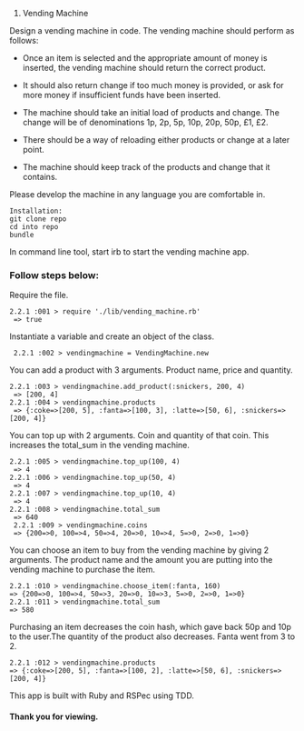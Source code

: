 1. Vending Machine

Design a vending machine in code. The vending machine should perform as follows:

- Once an item is selected and the appropriate amount of money is inserted, the vending
machine should return the correct product.

- It should also return change if too much money is provided, or ask for more money if
insufficient funds have been inserted.

- The machine should take an initial load of products and change. The change will be of
denominations 1p, 2p, 5p, 10p, 20p, 50p, £1, £2.

- There should be a way of reloading either products or change at a later point.

- The machine should keep track of the products and change that it contains.

Please develop the machine in any language you are comfortable in.

```
Installation:
git clone repo
cd into repo
bundle
```

In command line tool, start irb to start the vending machine app.

### Follow steps below:

Require the file.
```
2.2.1 :001 > require './lib/vending_machine.rb'
 => true
 ```

Instantiate a variable and create an object of the class.
```
 2.2.1 :002 > vendingmachine = VendingMachine.new
```

You can add a product with 3 arguments. Product name, price and quantity.
```
2.2.1 :003 > vendingmachine.add_product(:snickers, 200, 4)
 => [200, 4]
2.2.1 :004 > vendingmachine.products
 => {:coke=>[200, 5], :fanta=>[100, 3], :latte=>[50, 6], :snickers=>[200, 4]}
```

You can top up with 2 arguments. Coin and quantity of that coin. This increases the total_sum in the vending machine.

```
2.2.1 :005 > vendingmachine.top_up(100, 4)
 => 4
2.2.1 :006 > vendingmachine.top_up(50, 4)
 => 4
2.2.1 :007 > vendingmachine.top_up(10, 4)
 => 4
2.2.1 :008 > vendingmachine.total_sum
 => 640
 2.2.1 :009 > vendingmachine.coins
 => {200=>0, 100=>4, 50=>4, 20=>0, 10=>4, 5=>0, 2=>0, 1=>0}
 ```

 You can choose an item to buy from the vending machine by giving 2 arguments. The product name and the amount you are putting into the vending machine to purchase the item.

 ```
 2.2.1 :010 > vendingmachine.choose_item(:fanta, 160)
 => {200=>0, 100=>4, 50=>3, 20=>0, 10=>3, 5=>0, 2=>0, 1=>0}
2.2.1 :011 > vendingmachine.total_sum
 => 580
 ```

 Purchasing an item decreases the coin hash, which gave back 50p and 10p to the user.The quantity of the product also decreases. Fanta went from 3 to 2.

 ```
 2.2.1 :012 > vendingmachine.products
 => {:coke=>[200, 5], :fanta=>[100, 2], :latte=>[50, 6], :snickers=>[200, 4]}
 ```

 This app is built with Ruby and RSPec using TDD.

 #### Thank you for viewing.
